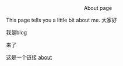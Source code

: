 <center>  About page </center>


This page tells you a little bit about me.
大家好

我是blog

来了

这是一个链接 [about](./about.md)

